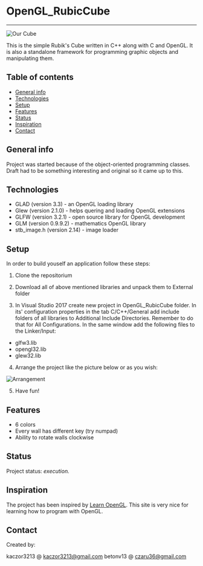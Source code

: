# OpenGL_RubicCube

---

![Our Cube](https://i.imgur.com/NQzcLg5.gif)

This is the simple Rubik's Cube written in C++ along with C and OpenGL.
It is also a standalone framework for programming graphic objects and manipulating them.

## Table of contents

- [General info](#general-info)
- [Technologies](#technologies)
- [Setup](#setup)
- [Features](#features)
- [Status](#status)
- [Inspiration](#inspiration)
- [Contact](#contact)

## General info

Project was started because of the object-oriented programming classes. Draft had to be something interesting and original so it came up to this.

## Technologies

- GLAD (version 3.3) - an OpenGL loading library
- Glew (version 2.1.0) - helps quering and loading OpenGL extensions
- GLFW (version 3.2.1) - open source library for OpenGL development
- GLM (version 0.9.9.2) - mathematics OpenGL library
- stb_image.h (version 2.14) - image loader

## Setup

In order to build youself an application follow these steps:

1. Clone the repositorium

2. Download all of above mentioned libraries and unpack them to External folder

3. In Visual Studio 2017 create new project in OpenGL_RubicCube folder. In its' configuration properties in the tab C/C++/General add include folders of all libraries to Additional Include Directories. Remember to do that for All Configurations. In the same window add the following files to the Linker/Input:

- glfw3.lib
- opengl32.lib
- glew32.lib

4. Arrange the project like the picture below or as you wish:

![Arrangement](https://i.imgur.com/5xAQIK8.png)

5. Have fun!

## Features

- 6 colors
- Every wall has different key (try numpad)
- Ability to rotate walls clockwise

## Status

Project status: _execution._

## Inspiration

The project has been inspired by <a href ="https://learnopengl.com/">Learn OpenGL</a>.
This site is very nice for learning how to program with OpenGL.

## Contact

Created by:

kaczor3213 @ kaczor3213@gmail.com
betonv13 @ czaru36@gmail.com